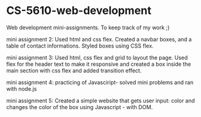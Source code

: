 # CS-5610-web-development
Web development mini-assignments. To keep track of my work ;)

mini assignment 2: Used html and css flex. Created a navbar boxes, and a table of contact informations. Styled boxes using CSS flex.

mini assignment 3: Used html, css flex and grid to layout the page. Used flex for the header text to make it responsive and created a box inside the main section with css flex and added transition effect.

mini assignment 4: practicing of Javasciript- solved mini problems and ran with node.js

mini assignment 5: Created a simple website that gets user input: color and changes the color of the box using Javascript - with DOM. 
